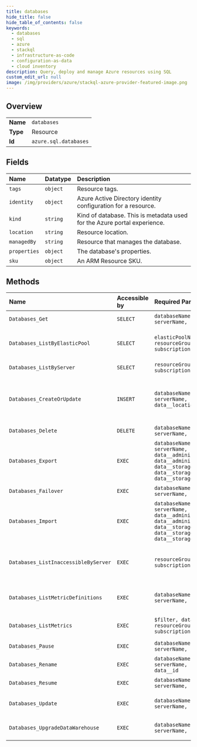```yaml
---
title: databases
hide_title: false
hide_table_of_contents: false
keywords:
  - databases
  - sql
  - azure    
  - stackql
  - infrastructure-as-code
  - configuration-as-data
  - cloud inventory
description: Query, deploy and manage Azure resources using SQL
custom_edit_url: null
image: /img/providers/azure/stackql-azure-provider-featured-image.png
---
```

  
    

## Overview
<table><tbody>
<tr><td><b>Name</b></td><td><code>databases</code></td></tr>
<tr><td><b>Type</b></td><td>Resource</td></tr>
<tr><td><b>Id</b></td><td><code>azure.sql.databases</code></td></tr>
</tbody></table>

## Fields
| Name | Datatype | Description |
|:-----|:---------|:------------|
| `tags` | `object` | Resource tags. |
| `identity` | `object` | Azure Active Directory identity configuration for a resource. |
| `kind` | `string` | Kind of database. This is metadata used for the Azure portal experience. |
| `location` | `string` | Resource location. |
| `managedBy` | `string` | Resource that manages the database. |
| `properties` | `object` | The database's properties. |
| `sku` | `object` | An ARM Resource SKU. |
## Methods
| Name | Accessible by | Required Params | Description |
|:-----|:--------------|:----------------|:------------|
| `Databases_Get` | `SELECT` | `databaseName, resourceGroupName, serverName, subscriptionId` | Gets a database. |
| `Databases_ListByElasticPool` | `SELECT` | `elasticPoolName, resourceGroupName, serverName, subscriptionId` | Gets a list of databases in an elastic pool. |
| `Databases_ListByServer` | `SELECT` | `resourceGroupName, serverName, subscriptionId` | Gets a list of databases. |
| `Databases_CreateOrUpdate` | `INSERT` | `databaseName, resourceGroupName, serverName, subscriptionId, data__location` | Creates a new database or updates an existing database. |
| `Databases_Delete` | `DELETE` | `databaseName, resourceGroupName, serverName, subscriptionId` | Deletes the database. |
| `Databases_Export` | `EXEC` | `databaseName, resourceGroupName, serverName, subscriptionId, data__administratorLogin, data__administratorLoginPassword, data__storageKey, data__storageKeyType, data__storageUri` | Exports a database. |
| `Databases_Failover` | `EXEC` | `databaseName, resourceGroupName, serverName, subscriptionId` | Failovers a database. |
| `Databases_Import` | `EXEC` | `databaseName, resourceGroupName, serverName, subscriptionId, data__administratorLogin, data__administratorLoginPassword, data__storageKey, data__storageKeyType, data__storageUri` | Imports a bacpac into a new database. |
| `Databases_ListInaccessibleByServer` | `EXEC` | `resourceGroupName, serverName, subscriptionId` | Gets a list of inaccessible databases in a logical server |
| `Databases_ListMetricDefinitions` | `EXEC` | `databaseName, resourceGroupName, serverName, subscriptionId` | Returns database metric definitions. |
| `Databases_ListMetrics` | `EXEC` | `$filter, databaseName, resourceGroupName, serverName, subscriptionId` | Returns database metrics. |
| `Databases_Pause` | `EXEC` | `databaseName, resourceGroupName, serverName, subscriptionId` | Pauses a database. |
| `Databases_Rename` | `EXEC` | `databaseName, resourceGroupName, serverName, subscriptionId, data__id` | Renames a database. |
| `Databases_Resume` | `EXEC` | `databaseName, resourceGroupName, serverName, subscriptionId` | Resumes a database. |
| `Databases_Update` | `EXEC` | `databaseName, resourceGroupName, serverName, subscriptionId` | Updates an existing database. |
| `Databases_UpgradeDataWarehouse` | `EXEC` | `databaseName, resourceGroupName, serverName, subscriptionId` | Upgrades a data warehouse. |
